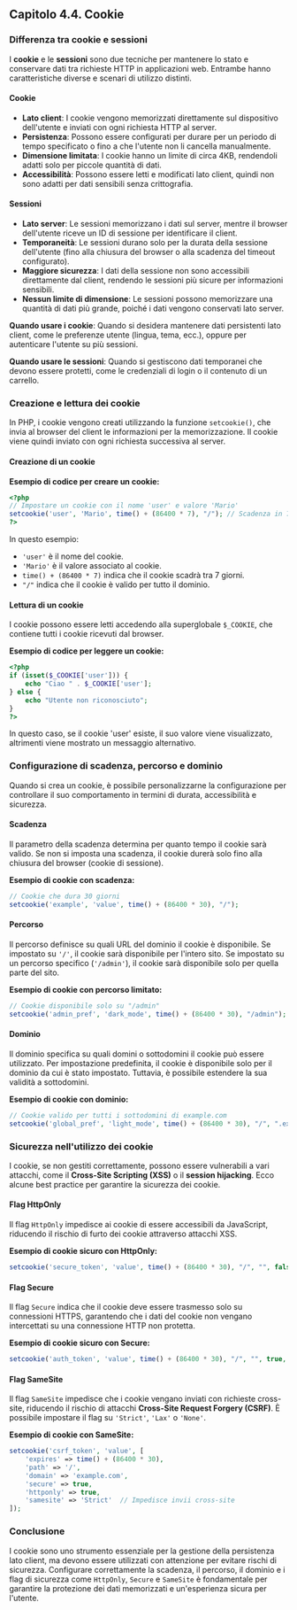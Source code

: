 ## Capitolo 4.4. **Cookie**

### Differenza tra cookie e sessioni

I **cookie** e le **sessioni** sono due tecniche per mantenere lo stato e conservare dati tra richieste HTTP in applicazioni web. Entrambe hanno caratteristiche diverse e scenari di utilizzo distinti.

#### Cookie

- **Lato client**: I cookie vengono memorizzati direttamente sul dispositivo dell'utente e inviati con ogni richiesta HTTP al server.
- **Persistenza**: Possono essere configurati per durare per un periodo di tempo specificato o fino a che l'utente non li cancella manualmente.
- **Dimensione limitata**: I cookie hanno un limite di circa 4KB, rendendoli adatti solo per piccole quantità di dati.
- **Accessibilità**: Possono essere letti e modificati lato client, quindi non sono adatti per dati sensibili senza crittografia.

#### Sessioni

- **Lato server**: Le sessioni memorizzano i dati sul server, mentre il browser dell'utente riceve un ID di sessione per identificare il client.
- **Temporaneità**: Le sessioni durano solo per la durata della sessione dell'utente (fino alla chiusura del browser o alla scadenza del timeout configurato).
- **Maggiore sicurezza**: I dati della sessione non sono accessibili direttamente dal client, rendendo le sessioni più sicure per informazioni sensibili.
- **Nessun limite di dimensione**: Le sessioni possono memorizzare una quantità di dati più grande, poiché i dati vengono conservati lato server.

**Quando usare i cookie**: Quando si desidera mantenere dati persistenti lato client, come le preferenze utente (lingua, tema, ecc.), oppure per autenticare l'utente su più sessioni.

**Quando usare le sessioni**: Quando si gestiscono dati temporanei che devono essere protetti, come le credenziali di login o il contenuto di un carrello.

### Creazione e lettura dei cookie

In PHP, i cookie vengono creati utilizzando la funzione `setcookie()`, che invia al browser del client le informazioni per la memorizzazione. Il cookie viene quindi inviato con ogni richiesta successiva al server.

#### Creazione di un cookie

**Esempio di codice per creare un cookie:**

```php
<?php
// Impostare un cookie con il nome 'user' e valore 'Mario'
setcookie('user', 'Mario', time() + (86400 * 7), "/"); // Scadenza in 7 giorni
?>
```

In questo esempio:
- `'user'` è il nome del cookie.
- `'Mario'` è il valore associato al cookie.
- `time() + (86400 * 7)` indica che il cookie scadrà tra 7 giorni.
- `"/"` indica che il cookie è valido per tutto il dominio.

#### Lettura di un cookie

I cookie possono essere letti accedendo alla superglobale `$_COOKIE`, che contiene tutti i cookie ricevuti dal browser.

**Esempio di codice per leggere un cookie:**

```php
<?php
if (isset($_COOKIE['user'])) {
    echo "Ciao " . $_COOKIE['user'];
} else {
    echo "Utente non riconosciuto";
}
?>
```

In questo caso, se il cookie 'user' esiste, il suo valore viene visualizzato, altrimenti viene mostrato un messaggio alternativo.

### Configurazione di scadenza, percorso e dominio

Quando si crea un cookie, è possibile personalizzarne la configurazione per controllare il suo comportamento in termini di durata, accessibilità e sicurezza.

#### Scadenza

Il parametro della scadenza determina per quanto tempo il cookie sarà valido. Se non si imposta una scadenza, il cookie durerà solo fino alla chiusura del browser (cookie di sessione).

**Esempio di cookie con scadenza:**

```php
// Cookie che dura 30 giorni
setcookie('example', 'value', time() + (86400 * 30), "/");
```

#### Percorso

Il percorso definisce su quali URL del dominio il cookie è disponibile. Se impostato su `'/'`, il cookie sarà disponibile per l'intero sito. Se impostato su un percorso specifico (`'/admin'`), il cookie sarà disponibile solo per quella parte del sito.

**Esempio di cookie con percorso limitato:**

```php
// Cookie disponibile solo su "/admin"
setcookie('admin_pref', 'dark_mode', time() + (86400 * 30), "/admin");
```

#### Dominio

Il dominio specifica su quali domini o sottodomini il cookie può essere utilizzato. Per impostazione predefinita, il cookie è disponibile solo per il dominio da cui è stato impostato. Tuttavia, è possibile estendere la sua validità a sottodomini.

**Esempio di cookie con dominio:**

```php
// Cookie valido per tutti i sottodomini di example.com
setcookie('global_pref', 'light_mode', time() + (86400 * 30), "/", ".example.com");
```

### Sicurezza nell'utilizzo dei cookie

I cookie, se non gestiti correttamente, possono essere vulnerabili a vari attacchi, come il **Cross-Site Scripting (XSS)** o il **session hijacking**. Ecco alcune best practice per garantire la sicurezza dei cookie.

#### Flag HttpOnly

Il flag `HttpOnly` impedisce ai cookie di essere accessibili da JavaScript, riducendo il rischio di furto dei cookie attraverso attacchi XSS.

**Esempio di cookie sicuro con HttpOnly:**

```php
setcookie('secure_token', 'value', time() + (86400 * 30), "/", "", false, true); // true attiva HttpOnly
```

#### Flag Secure

Il flag `Secure` indica che il cookie deve essere trasmesso solo su connessioni HTTPS, garantendo che i dati del cookie non vengano intercettati su una connessione HTTP non protetta.

**Esempio di cookie sicuro con Secure:**

```php
setcookie('auth_token', 'value', time() + (86400 * 30), "/", "", true, true); // true per Secure e HttpOnly
```

#### Flag SameSite

Il flag `SameSite` impedisce che i cookie vengano inviati con richieste cross-site, riducendo il rischio di attacchi **Cross-Site Request Forgery (CSRF)**. È possibile impostare il flag su `'Strict'`, `'Lax'` o `'None'`.

**Esempio di cookie con SameSite:**

```php
setcookie('csrf_token', 'value', [
    'expires' => time() + (86400 * 30),
    'path' => '/',
    'domain' => 'example.com',
    'secure' => true,
    'httponly' => true,
    'samesite' => 'Strict'  // Impedisce invii cross-site
]);
```

### Conclusione

I cookie sono uno strumento essenziale per la gestione della persistenza lato client, ma devono essere utilizzati con attenzione per evitare rischi di sicurezza. Configurare correttamente la scadenza, il percorso, il dominio e i flag di sicurezza come `HttpOnly`, `Secure` e `SameSite` è fondamentale per garantire la protezione dei dati memorizzati e un'esperienza sicura per l'utente.